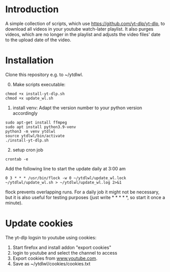 # Introduction
A simple collection of scripts, which use https://github.com/yt-dlp/yt-dlp, to download all videos in your youtube watch-later playlist. It also purges videos, which are no longer in the playlist and adjusts the video files' date to the upload date of the video.

# Installation
Clone this repository e.g. to ~/ytdlwl.

0. Make scripts executable:
```
chmod +x install-yt-dlp.sh
chmod +x update_wl.sh
```

1. install venv:
Adapt the  version number to your python version accordingly
```
sudo apt-get install ffmpeg
sudo apt install python3.9-venv
python3 -m venv ytdlwl
source ytdlwl/bin/activate
./install-yt-dlp.sh
```

2. setup cron job
```
crontab -e
```
Add the following line to start the update daily at 3:00 am
```
0 3 * * * /usr/bin/flock -w 0 ~/ytdlwl/update_wl.lock ~/ytdlwl/update_wl.sh > ~/ytdlwl/update_wl.log 2>&1
```

flock prevents overlapping runs. For a daily job it might not be necessary, but it is also useful for testing purposes (just write * * * * *, so start it once a minute).

# Update cookies
The yt-dlp logsin to youtube using cookies:
1. Start firefox and install addon "export cookies"
2. login to youtube and select the channel to access
3. Export cookies from www.youtube.com.
4. Save as ~/ytdlwl/cookies/cookies.txt
